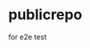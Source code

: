 # publicrepo
for e2e test





















































































































































































































































































































































































































































































































































































































































































































































































































































































































































































































































































































































































































































































































































































































































































































































































































































































































































































































































































